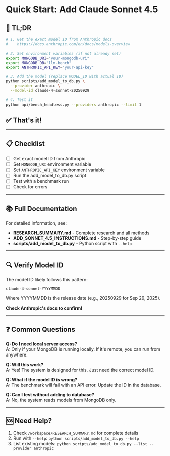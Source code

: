 # Quick Start: Add Claude Sonnet 4.5

## 🚀 TL;DR

```bash
# 1. Get the exact model ID from Anthropic docs
#    https://docs.anthropic.com/en/docs/models-overview

# 2. Set environment variables (if not already set)
export MONGODB_URI="your-mongodb-uri"
export MONGODB_DB="llm-bench"
export ANTHROPIC_API_KEY="your-api-key"

# 3. Add the model (replace MODEL_ID with actual ID)
python scripts/add_model_to_db.py \
  --provider anthropic \
  --model-id claude-4-sonnet-20250929

# 4. Test it
python api/bench_headless.py --providers anthropic --limit 1
```

## ✅ That's it!

---

## 📋 Checklist

- [ ] Get exact model ID from Anthropic
- [ ] Set `MONGODB_URI` environment variable
- [ ] Set `ANTHROPIC_API_KEY` environment variable
- [ ] Run the add_model_to_db.py script
- [ ] Test with a benchmark run
- [ ] Check for errors

---

## 📚 Full Documentation

For detailed information, see:
- **RESEARCH_SUMMARY.md** - Complete research and all methods
- **ADD_SONNET_4.5_INSTRUCTIONS.md** - Step-by-step guide
- **scripts/add_model_to_db.py** - Python script with `--help`

---

## 🔍 Verify Model ID

The model ID likely follows this pattern:
```
claude-4-sonnet-YYYYMMDD
```

Where YYYYMMDD is the release date (e.g., 20250929 for Sep 29, 2025).

**Check Anthropic's docs to confirm!**

---

## ❓ Common Questions

**Q: Do I need local server access?**  
A: Only if your MongoDB is running locally. If it's remote, you can run from anywhere.

**Q: Will this work?**  
A: Yes! The system is designed for this. Just need the correct model ID.

**Q: What if the model ID is wrong?**  
A: The benchmark will fail with an API error. Update the ID in the database.

**Q: Can I test without adding to database?**  
A: No, the system reads models from MongoDB only.

---

## 🆘 Need Help?

1. Check `/workspace/RESEARCH_SUMMARY.md` for complete details
2. Run with `--help`: `python scripts/add_model_to_db.py --help`
3. List existing models: `python scripts/add_model_to_db.py --list --provider anthropic`